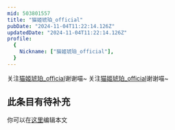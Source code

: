 ```yaml
---
mid: 503801557
title: "猫姬琥珀_official"
pubDate: "2024-11-04T11:22:14.126Z"
updatedDate: "2024-11-04T11:22:14.126Z"
profile:
  {
    Nickname: ["猫姬琥珀_official"],
  }
---
```


关注[猫姬琥珀_official](https://space.bilibili.com/503801557)谢谢喵~ 关注[猫姬琥珀_official](https://space.bilibili.com/503801557)谢谢喵~

## 此条目有待补充
你可以在[这里](https://github.com/Yuhanawa/VTuber.ICU-Content/edit/master/v/猫姬琥珀_official/index.md)编辑本文

